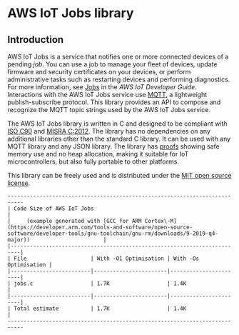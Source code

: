 # AWS IoT Jobs library<a name="freertos-lib-jobs"></a>

## Introduction<a name="freertos-lib-jobs-introduction"></a>

AWS IoT Jobs is a service that notifies one or more connected devices of a pending *job*\. You can use a job to manage your fleet of devices, update firmware and security certificates on your devices, or perform administrative tasks such as restarting devices and performing diagnostics\. For more information, see [Jobs](https://docs.aws.amazon.com/iot/latest/developerguide/iot-jobs.html) in the *AWS IoT Developer Guide*\. Interactions with the AWS IoT Jobs service use [MQTT](https://freertos.org/mqtt/index.html), a lightweight publish\-subscribe protocol\. This library provides an API to compose and recognize the MQTT topic strings used by the AWS IoT Jobs service\.

The AWS IoT Jobs library is written in C and designed to be compliant with [ISO C90](https://en.wikipedia.org/wiki/ANSI_C#C90) and [MISRA C:2012](https://www.misra.org.uk/MISRAHome/MISRAC2012/tabid/196/Default.aspx)\. The library has no dependencies on any additional libraries other than the standard C library\. It can be used with any MQTT library and any JSON library\. The library has [proofs](https://www.cprover.org/cbmc/) showing safe memory use and no heap allocation, making it suitable for IoT microcontrollers, but also fully portable to other platforms\.

This library can be freely used and is distributed under the [MIT open source license](https://freertos.org/a00114.html)\.

```
---------------------------------------------------------------------------
| Code Size of AWS IoT Jobs                                               |
|     (example generated with [GCC for ARM Cortex\-M](https://developer.arm.com/tools-and-software/open-source-software/developer-tools/gnu-toolchain/gnu-rm/downloads/9-2019-q4-major))                       |
|-------------------------------------------------------------------------|
| File                    | With -O1 Optimisation | With -Os Optimisation |
|-------------------------|-----------------------|-----------------------|
| jobs.c                  | 1.7K                  | 1.4K                  |
|-------------------------|-----------------------|-----------------------|
| Total estimate          | 1.7K                  | 1.4K                  |
---------------------------------------------------------------------------
```